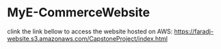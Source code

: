 # MyE-CommerceWebsite
clink the link bellow to access the website hosted on AWS:
https://faradj-website.s3.amazonaws.com/CapstoneProject/index.html
